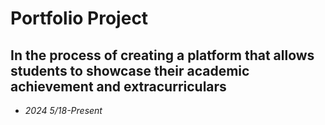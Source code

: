# Portfolio Project
## In the process of creating a platform that allows students to showcase their academic achievement and extracurriculars 
- *2024 5/18-Present*
